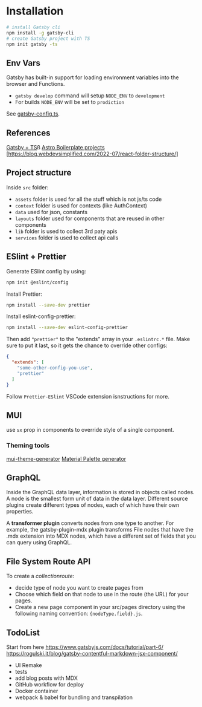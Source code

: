 # Installation

```bash
# install Gatsby cli
npm install -g gatsby-cli
# create Gatsby project with TS
npm init gatsby -ts
```

## Env Vars

Gatsby has built-in support for loading environment variables into the browser and Functions.

- `gatsby develop` command will setup `NODE_ENV` to `development`
- For builds `NODE_ENV` will be set to `prodiction`

See [gatsby-config.ts](./gatsby-config.ts).

## References

[Gatsby + TS](https://www.gatsbyjs.com/docs/how-to/custom-configuration/typescript/)ß
[Astro Boilerplate projects](https://github.com/ixartz/Astro-boilerplate)
[https://blog.webdevsimplified.com/2022-07/react-folder-structure/]

## Project structure

Inside `src` folder:

- `assets` folder is used for all the stuff which is not js/ts code
- `context` folder is used for contexts (like AuthContext)
- `data` used for json, constants
- `layouts` folder used for components that are reused in other components
- `lib` folder is used to collect 3rd paty apis
- `services` folder is used to collect api calls

## ESlint + Prettier

Generate ESlint config by using:
```bash
npm init @eslint/config
```
Install Prettier:
```bash
npm install --save-dev prettier
```

Install eslint-config-prettier:
```bash
npm install --save-dev eslint-config-prettier
```
Then add `"prettier"` to the "extends" array in your `.eslintrc.*` file. Make sure to put it last, so it gets the chance to override other configs:
```json
{
  "extends": [
    "some-other-config-you-use",
    "prettier"
  ]
}
```

Follow `Prettier-ESlint` VSCode extension isnstructions for more.

## MUI

use `sx` prop in components to override style of a single component.

### Theming tools

[mui-theme-generator](https://bareynol.github.io/mui-theme-creator/)
[Material Palette generator](https://material.io/inline-tools/color/)

## GraphQL

Inside the GraphQL data layer, information is stored in objects called nodes. A node is the smallest form unit of data in the data layer. Different source plugins create different types of nodes, each of which have their own properties. 

A **transformer plugin** converts nodes from one type to another. For example, the gatsby-plugin-mdx plugin transforms File nodes that have the .mdx extension into MDX nodes, which have a different set of fields that you can query using GraphQL. 

## File System Route API

To create a *collectionroute*:
- decide type of node you want to create pages from
- Choose which field on that node to use in the route (the URL) for your pages.
- Create a new page component in your src/pages directory using the following naming convention: `{nodeType.field}.js`.

## TodoList

Start from here
https://www.gatsbyjs.com/docs/tutorial/part-6/
https://rogulski.it/blog/gatsby-contentful-markdown-jsx-component/

- UI Remake
- tests
- add blog posts with MDX
- GitHub workflow for deploy
- Docker container
- webpack & babel for bundling and transpilation
